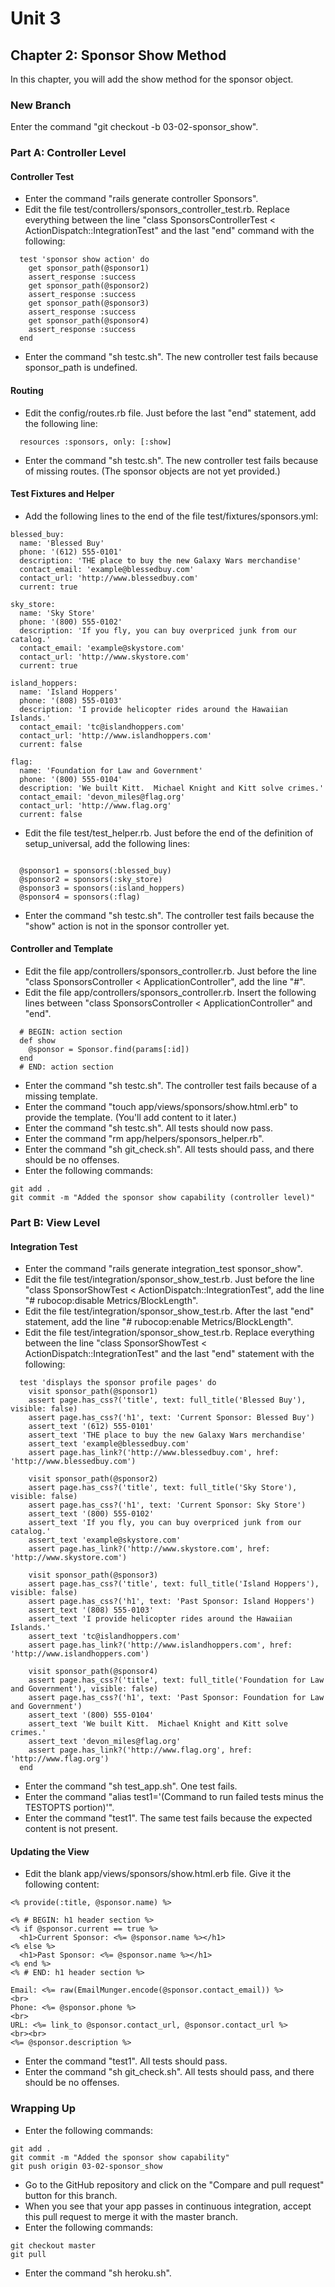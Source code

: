 # Unit 3
## Chapter 2: Sponsor Show Method

In this chapter, you will add the show method for the sponsor object.

### New Branch
Enter the command "git checkout -b 03-02-sponsor_show".

### Part A: Controller Level

#### Controller Test
* Enter the command "rails generate controller Sponsors".
* Edit the file test/controllers/sponsors_controller_test.rb.  Replace everything between the line "class SponsorsControllerTest < ActionDispatch::IntegrationTest" and the last "end" command with the following:
```
  test 'sponsor show action' do
    get sponsor_path(@sponsor1)
    assert_response :success
    get sponsor_path(@sponsor2)
    assert_response :success
    get sponsor_path(@sponsor3)
    assert_response :success
    get sponsor_path(@sponsor4)
    assert_response :success
  end
```
* Enter the command "sh testc.sh".  The new controller test fails because sponsor_path is undefined.

#### Routing
* Edit the config/routes.rb file.  Just before the last "end" statement, add the following line:
```
  resources :sponsors, only: [:show]
```
* Enter the command "sh testc.sh".  The new controller test fails because of missing routes.  (The sponsor objects are not yet provided.)

#### Test Fixtures and Helper
* Add the following lines to the end of the file test/fixtures/sponsors.yml:
```
blessed_buy:
  name: 'Blessed Buy'
  phone: '(612) 555-0101'
  description: 'THE place to buy the new Galaxy Wars merchandise'
  contact_email: 'example@blessedbuy.com'
  contact_url: 'http://www.blessedbuy.com'
  current: true

sky_store:
  name: 'Sky Store'
  phone: '(800) 555-0102'
  description: 'If you fly, you can buy overpriced junk from our catalog.'
  contact_email: 'example@skystore.com'
  contact_url: 'http://www.skystore.com'
  current: true

island_hoppers:
  name: 'Island Hoppers'
  phone: '(808) 555-0103'
  description: 'I provide helicopter rides around the Hawaiian Islands.'
  contact_email: 'tc@islandhoppers.com'
  contact_url: 'http://www.islandhoppers.com'
  current: false

flag:
  name: 'Foundation for Law and Government'
  phone: '(800) 555-0104'
  description: 'We built Kitt.  Michael Knight and Kitt solve crimes.'
  contact_email: 'devon_miles@flag.org'
  contact_url: 'http://www.flag.org'
  current: false
```
* Edit the file test/test_helper.rb.  Just before the end of the definition of setup_universal, add the following lines:
```

  @sponsor1 = sponsors(:blessed_buy)
  @sponsor2 = sponsors(:sky_store)
  @sponsor3 = sponsors(:island_hoppers)
  @sponsor4 = sponsors(:flag)
```
* Enter the command "sh testc.sh".  The controller test fails because the "show" action is not in the sponsor controller yet.

#### Controller and Template
* Edit the file app/controllers/sponsors_controller.rb.  Just before the line "class SponsorsController < ApplicationController", add the line "#".
* Edit the file app/controllers/sponsors_controller.rb.  Insert the following lines between "class SponsorsController < ApplicationController" and "end".
```
  # BEGIN: action section
  def show
    @sponsor = Sponsor.find(params[:id])
  end
  # END: action section
```
* Enter the command "sh testc.sh".  The controller test fails because of a missing template.
* Enter the command "touch app/views/sponsors/show.html.erb" to provide the template.  (You'll add content to it later.)
* Enter the command "sh testc.sh".  All tests should now pass.
* Enter the command "rm app/helpers/sponsors_helper.rb".
* Enter the command "sh git_check.sh".  All tests should pass, and there should be no offenses.
* Enter the following commands:
```
git add .
git commit -m "Added the sponsor show capability (controller level)"
```

### Part B: View Level

#### Integration Test
* Enter the command "rails generate integration_test sponsor_show".
* Edit the file test/integration/sponsor_show_test.rb.  Just before the line "class SponsorShowTest < ActionDispatch::IntegrationTest", add the line "# rubocop:disable Metrics/BlockLength".
* Edit the file test/integration/sponsor_show_test.rb.  After the last "end" statement, add the line "# rubocop:enable Metrics/BlockLength".
* Edit the file test/integration/sponsor_show_test.rb.  Replace everything between the line "class SponsorShowTest < ActionDispatch::IntegrationTest" and the last "end" statement with the following:
```
  test 'displays the sponsor profile pages' do
    visit sponsor_path(@sponsor1)
    assert page.has_css?('title', text: full_title('Blessed Buy'), visible: false)
    assert page.has_css?('h1', text: 'Current Sponsor: Blessed Buy')
    assert_text '(612) 555-0101'
    assert_text 'THE place to buy the new Galaxy Wars merchandise'
    assert_text 'example@blessedbuy.com'
    assert page.has_link?('http://www.blessedbuy.com', href: 'http://www.blessedbuy.com')

    visit sponsor_path(@sponsor2)
    assert page.has_css?('title', text: full_title('Sky Store'), visible: false)
    assert page.has_css?('h1', text: 'Current Sponsor: Sky Store')
    assert_text '(800) 555-0102'
    assert_text 'If you fly, you can buy overpriced junk from our catalog.'
    assert_text 'example@skystore.com'
    assert page.has_link?('http://www.skystore.com', href: 'http://www.skystore.com')

    visit sponsor_path(@sponsor3)
    assert page.has_css?('title', text: full_title('Island Hoppers'), visible: false)
    assert page.has_css?('h1', text: 'Past Sponsor: Island Hoppers')
    assert_text '(808) 555-0103'
    assert_text 'I provide helicopter rides around the Hawaiian Islands.'
    assert_text 'tc@islandhoppers.com'
    assert page.has_link?('http://www.islandhoppers.com', href: 'http://www.islandhoppers.com')

    visit sponsor_path(@sponsor4)
    assert page.has_css?('title', text: full_title('Foundation for Law and Government'), visible: false)
    assert page.has_css?('h1', text: 'Past Sponsor: Foundation for Law and Government')
    assert_text '(800) 555-0104'
    assert_text 'We built Kitt.  Michael Knight and Kitt solve crimes.'
    assert_text 'devon_miles@flag.org'
    assert page.has_link?('http://www.flag.org', href: 'http://www.flag.org')
  end
```
* Enter the command "sh test_app.sh".  One test fails.
* Enter the command "alias test1='(Command to run failed tests minus the TESTOPTS portion)'".
* Enter the command "test1".  The same test fails because the expected content is not present.

#### Updating the View
* Edit the blank app/views/sponsors/show.html.erb file.  Give it the following content:
```
<% provide(:title, @sponsor.name) %>

<% # BEGIN: h1 header section %>
<% if @sponsor.current == true %>
  <h1>Current Sponsor: <%= @sponsor.name %></h1>
<% else %>
  <h1>Past Sponsor: <%= @sponsor.name %></h1>
<% end %>
<% # END: h1 header section %>

Email: <%= raw(EmailMunger.encode(@sponsor.contact_email)) %>
<br>
Phone: <%= @sponsor.phone %>
<br>
URL: <%= link_to @sponsor.contact_url, @sponsor.contact_url %>
<br><br>
<%= @sponsor.description %>
```
* Enter the command "test1".  All tests should pass.
* Enter the command "sh git_check.sh".  All tests should pass, and there should be no offenses.

### Wrapping Up
* Enter the following commands:
```
git add .
git commit -m "Added the sponsor show capability"
git push origin 03-02-sponsor_show
```
* Go to the GitHub repository and click on the "Compare and pull request" button for this branch.
* When you see that your app passes in continuous integration, accept this pull request to merge it with the master branch.
* Enter the following commands:
```
git checkout master
git pull
```
* Enter the command "sh heroku.sh".
